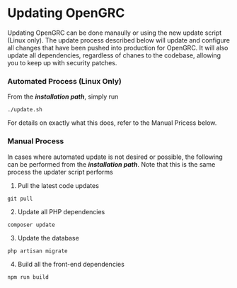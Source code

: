 
# Updating OpenGRC

Updating OpenGRC can be done manaully or using the new update script (Linux only). The update process described below will update and configure all changes that have been pushed into production for OpenGRC. It will also update all dependencies, regardless of chanes to the codebase, allowing you to keep up with security patches.

### Automated Process (Linux Only)
From the ***installation path***, simply run 
```shell
./update.sh
``` 

For details on exactly what this does, refer to the Manual Pricess below.

### Manual Process
In cases where automated update is not desired or possible, the following can be performed from the ***installation path***. Note that this is the same process the updater script performs

1. Pull the latest code updates
```shell
git pull
```

2. Update all PHP dependencies
```shell
composer update
```

3. Update the database
```shell
php artisan migrate
```

4. Build all the front-end dependencies
```shell
npm run build
```